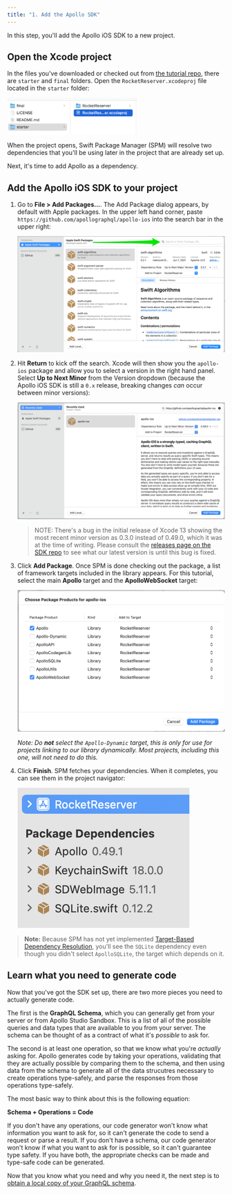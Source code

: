```yaml
---
title: "1. Add the Apollo SDK"
---
```


In this step, you'll add the Apollo iOS SDK to a new project. 

## Open the Xcode project

In the files you've downloaded or checked out from [the tutorial repo](https://github.com/apollographql/iOSTutorial), there are `starter` and `final` folders. Open the `RocketReserver.xcodeproj` file located in the `starter` folder: 

<img alt="Folder structure for opening project" class="screenshot" src="images/open_starter_project.png" width="300">

When the project opens, Swift Package Manager (SPM) will resolve two dependencies that you'll be using later in the project that are already set up. 

Next, it's time to add Apollo as a dependency.

## Add the Apollo iOS SDK to your project

1. Go to **File > Add Packages...**. The Add Package dialog appears, by default with Apple packages. In the upper left hand corner, paste `https://github.com/apollographql/apollo-ios` into the search bar in the upper right:

    <img src="images/add_package_dialog.png" class="screenshot" alt="The Xcode add package dialog, arrow pointing at search bar"/>

2. Hit **Return** to kick off the search. Xcode will then show you the `apollo-ios` package and allow you to select a version in the right hand panel. Select **Up to Next Minor** from the Version dropdown (because the Apollo iOS SDK is still a `0.x` release, breaking changes _can_ occur between minor versions):

    <img src="images/next_minor.png" class="screenshot" alt="Select next minor in dropdown"/>
    
    > NOTE: There's a bug in the initial release of Xcode 13 showing the most recent minor version as 0.3.0 instead of 0.49.0, which it was at the time of writing. Please consult the [releases page on the SDK repo](https://github.com/apollographql/apollo-ios/releases) to see what our latest version is until this bug is fixed. 

5. Click **Add Package**. Once SPM is done checking out the package, a list of framework targets included in the library appears. For this tutorial, select the main **Apollo** target and the **ApolloWebSocket** target:

    <img src="images/select_libs.png" class="screenshot" alt="Select the first and last targets"/>

    _Note: Do **not** select the `Apollo-Dynamic` target, this is only for use for projects linking to our library dynamically. Most projects, including this one, will not need to do this._
    
6. Click **Finish**. SPM fetches your dependencies. When it completes, you can see them in the project navigator:

    <img src="images/installed_dependencies.png" class="screenshot" alt="Screenshot of installed dependencies"/>

> **Note:** Because SPM has not yet implemented [Target-Based Dependency Resolution](https://github.com/apple/swift-evolution/blob/master/proposals/0226-package-manager-target-based-dep-resolution.md), you'll see the `SQLite` dependency even though you didn't select `ApolloSQLite`, the target which depends on it.

## Learn what you need to generate code

Now that you've got the SDK set up, there are two more pieces you need to actually generate code. 

The first is the **GraphQL Schema**, which you can generally get from your server or from Apollo Studio Sandbox. This is a list of all of the possible queries and data types that are available to you from your server. The schema can be thought of as a contract of what it's *possible* to ask for. 

The second is at least one operation, so that we know what you're *actually* asking for. Apollo generates code by taking your operations, validating that they are actually possible by comparing them to the schema, and then using data from the schema to generate all of the data strucutres necessary to create operations type-safely, and parse the responses from those operations type-safely. 

The most basic way to think about this is the following equation: 

**Schema + Operations = Code**

If you don't have any operations, our code generator won't know what information you want to ask for, so it can't generate the code to send a request or parse a result. If you don't have a schema, our code generator won't know if what you want to ask for is possible, so it can't guarantee type safety. If you have both, the appropriate checks can be made and type-safe code can be generated. 

Now that you know what you need and why you need it, the next step is to [obtain a local copy of your GraphQL schema](./tutorial-obtain-schema).
